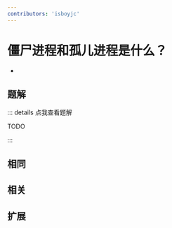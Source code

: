 ```yaml
---
contributors: 'isboyjc'
---
```


# 僵尸进程和孤儿进程是什么？

- 



## 题解

::: details 点我查看题解

  TODO

:::



## 相同


## 相关


## 扩展

